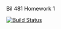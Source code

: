 Bil 481 Homework 1


[![Build Status](https://travis-ci.org/alperenboyaci/myDemoApp.svg?branch=master)](https://travis-ci.org/alperenboyaci/myDemoApp)
